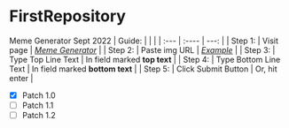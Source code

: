 # FirstRepository
Meme Generator Sept 2022
|  Guide:      |  |    |
| :---        |    :----   |          ---: |
| Step 1:      | Visit page       | *[Meme Generator](https://fern-ali.github.io/FirstRepository/)*  |
| Step 2:   | Paste img URL        |  *[Example](wallpaperaccess.com/full/1132043.jpg)*   |
| Step 3:   | Type Top Line Text       | In field marked <b>top text</b>  |
| Step 4:   | Type Bottom Line Text        |  In field marked <b>bottom text</b>   |
| Step 5:   | Click Submit Button        |  Or, hit enter   |

- [x] Patch 1.0
- [ ] Patch 1.1
- [ ] Patch 1.2
